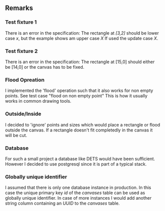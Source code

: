 ## Remarks

### Test fixture 1

There is an error in the specification:
The rectangle at *[3,2]* should be lower case *x*, but the example shows am upper case *X*
If used the update case *X*.

### Test fixture 2

There is an error in the specification:
The rectangle at [15,0] should either be [14,0] or the canvas has to be fixed.


### Flood Opreation

I implemented the 'flood' operation such that it also works for non empty points.
See test case "flood on non empty point"
This is how it usually works in common drawing tools.


### Outside/Inside
I decided to 'ignore' points and sizes which would place a rectangle or flood
outside the canvas.
If a rectangle doesn't fit completedly in the canvas it will be cut.

### Database
For such a small project a database like DETS would have been sufficient.
However I decided to use postgresql since it is part of a typical stack.

### Globally unique identifier
I assumed that there is only one database instance in production.
In this case the unique primary key *id* of the *canvases* table can be used
as globally unique identifier.
In case of more instances I would add another string column containing an *UUID* 
to the *canvases* table.
